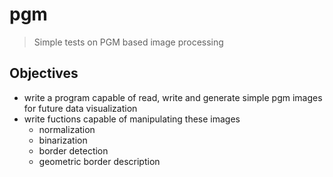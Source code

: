 # pgm
> Simple tests on PGM based image processing

## Objectives

* write a program capable of read, write and generate simple pgm images for future data visualization
* write fuctions capable of manipulating these images
  * normalization
  * binarization
  * border detection
  * geometric border description


